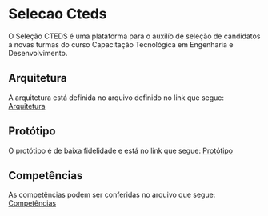# Selecao Cteds

O Seleção CTEDS é uma plataforma para o auxilío de seleção de candidatos à novas turmas do curso Capacitação Tecnológica em Engenharia e Desenvolvimento.

## Arquitetura

A arquitetura está definida no arquivo definido no link que segue:
[Arquitetura](https://github.com/ferdinandocastilho/selecao-cteds/blob/main/docs/ARQUITETURA.md)

## Protótipo

O protótipo é de baixa fidelidade e está no link que segue:
[Protótipo](https://github.com/ferdinandocastilho/selecao-cteds/blob/main/docs/PROTOTIPO.md)

## Competências

As competências podem ser conferidas no arquivo que segue:
[Competências](https://github.com/ferdinandocastilho/selecao-cteds/blob/main/docs/COMPETENCIAS.md)